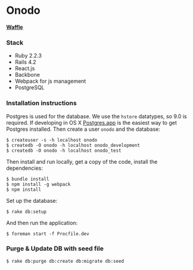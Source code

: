 Onodo
=============

**[Waffle](https://waffle.io/civio/onodo)**

### Stack

* Ruby 2.2.3
* Rails 4.2
* React.js
* Backbone
* Webpack for js management
* PostgreSQL

### Installation instructions

Postgres is used for the database. We use the `hstore` datatypes, so 9.0 is required. If developing in OS X [Postgres.app](http://postgresapp.com) is the easiest way to get Postgres installed. Then create a user `onodo` and the database:
 
    $ createuser -s -h localhost onodo
    $ createdb -O onodo -h localhost onodo_development
    $ createdb -O onodo -h localhost onodo_test

Then install and run locally, get a copy of the code, install the dependencies:

    $ bundle install
    $ npm install -g webpack
    $ npm install

Set up the database:

    $ rake db:setup

And then run the application:

    $ foreman start -f Procfile.dev

### Purge & Update DB with seed file

    $ rake db:purge db:create db:migrate db:seed
